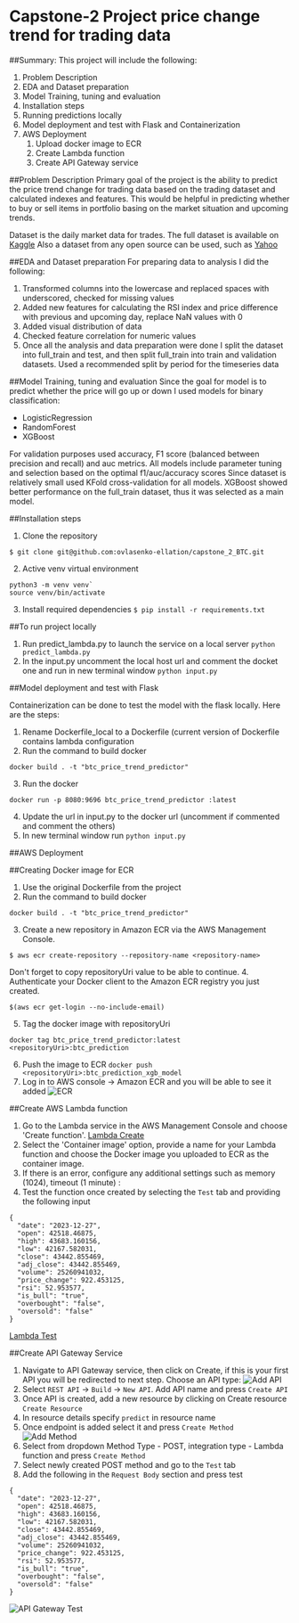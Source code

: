 # Capstone-2 Project price change trend for trading data

##Summary:
This project will include the following:

1. Problem Description
2. EDA and Dataset preparation
3. Model Training, tuning and evaluation
4. Installation steps
5. Running predictions locally
6. Model deployment and test with Flask and Containerization
7. AWS Deployment
   1. Upload docker image to ECR
   2. Create Lambda function
   3. Create API Gateway service


##Problem Description
Primary goal of the project is the ability to predict the price trend change for trading data based on the trading dataset and calculated indexes and features. This would be helpful in predicting whether to buy or sell items in portfolio basing on the market situation and upcoming trends.

Dataset is the daily market data for trades. The full dataset is available on [Kaggle](https://www.kaggle.com/datasets/spoorthiuk/crypto-market-data-2023?resource=download)
Also a dataset from any open source can be used, such as [Yahoo](https://finance.yahoo.com/quote/BTC-USD/history?p=BTC-USD)

##EDA and Dataset preparation
For preparing data to analysis I did the following:
1. Transformed columns into the lowercase and replaced spaces with underscored, checked for missing values
2. Added new features for calculating the RSI index and price difference with previous and upcoming day, replace NaN values with 0
3. Added visual distribution of data
4. Checked feature correlation for numeric values
5. Once all the analysis and data preparation were done I split the dataset into full_train and test, and then split full_train into train and validation datasets. Used a recommended split by period for the timeseries data

##Model Training, tuning and evaluation
Since the goal for model is to predict whether the price will go up or down I used models for binary classification:
- LogisticRegression
- RandomForest
- XGBoost

For validation purposes used accuracy, F1 score (balanced between precision and recall) and auc metrics.
All models include parameter tuning and selection based on the optimal f1/auc/accuracy scores
Since dataset is relatively small used KFold cross-validation for all models. 
XGBoost showed better performance on the full_train dataset, thus it was selected as a main model.

##Installation steps
1. Clone the repository
```
$ git clone git@github.com:ovlasenko-ellation/capstone_2_BTC.git
```
2. Active venv virtual environment
```
python3 -m venv venv`
source venv/bin/activate
```
3. Install required dependencies
`$ pip install -r requirements.txt`

##To run project locally
1. Run predict_lambda.py to launch the service  on a local server
`python predict_lambda.py`
2. In the input.py uncomment the local host url and comment the docket one and run in new terminal window 
`python input.py`

##Model deployment and test with Flask

Containerization can be done to test the model with the flask locally. 
Here are the steps:
1. Rename Dockerfile_local to a Dockerfile (current version of Dockerfile contains lambda configuration
2. Run the command to build docker 
```
docker build . -t "btc_price_trend_predictor"
```
3. Run the docker 
```
docker run -p 8080:9696 btc_price_trend_predictor :latest
```
4. Update the url in input.py to the docker url (uncomment if commented and comment the others)
5. In new terminal window run 
`python input.py`

##AWS Deployment

##Creating Docker image for ECR
1. Use the original Dockerfile from the project
2. Run the command to build docker 
```
docker build . -t "btc_price_trend_predictor"
```
3. Create a new repository in Amazon ECR via the AWS Management Console.
```
$ aws ecr create-repository --repository-name <repository-name>
```
Don't forget to copy repositoryUri value to be able to continue.
4. Authenticate your Docker client to the Amazon ECR registry you just created.
```
$(aws ecr get-login --no-include-email)
```
5. Tag the docker image with repositoryUri
```
docker tag btc_price_trend_predictor:latest <repositoryUri>:btc_prediction
```
6. Push the image to ECR
```docker push <repositoryUri>:btc_prediction_xgb_model```
7. Log in to AWS console -> Amazon ECR and you will be able to see it added
   ![ECR](https://github.com/ovlasenko-ellation/capstone_2_BTC/blob/main/Images/ECR.png)

##Create AWS Lambda function
1. Go to the Lambda service in the AWS Management Console and choose 'Create function'.
[Lambda Create](https://github.com/ovlasenko-ellation/capstone_2_BTC/blob/main/Images/lambda_create.png)
2. Select the 'Container image' option, provide a name for your Lambda function and choose the Docker image you uploaded to ECR as the container image.
3. If there is an error, configure any additional settings such as memory (1024), timeout (1 minute) :
4. Test the function once created by selecting the `Test` tab and providing the following input
```
{
  "date": "2023-12-27",
  "open": 42518.46875,
  "high": 43683.160156,
  "low": 42167.582031,
  "close": 43442.855469,
  "adj_close": 43442.855469,
  "volume": 25260941032,
  "price_change": 922.453125,
  "rsi": 52.953577,
  "is_bull": "true",
  "overbought": "false",
  "oversold": "false"
}
```
[Lambda Test](https://github.com/ovlasenko-ellation/capstone_2_BTC/blob/main/Images/lambda_test.png)

##Create API Gateway Service
1. Navigate to API Gateway service, then click on Create, if this is your first API you will be redirected to next step. Choose an API type:
![Add API](https://github.com/ovlasenko-ellation/capstone_2_BTC/blob/main/Images/create_gatewayAPI.png)
2. Select `REST API` -> `Build` -> `New API`. Add API name and press `Create API`
3. Once API is created, add a new resource by clicking on Create resource `Create Resource`
4. In resource details specify `predict` in resource name
5. Once endpoint is added select it and press `Create Method`
![Add Method](https://github.com/ovlasenko-ellation/capstone_2_BTC/blob/main/Images/create_method.png)
6. Select from dropdown Method Type - POST, integration type - Lambda function and press `Create Method`
7. Select newly created POST method and go to the `Test` tab
8. Add the following in the `Request Body` section and press test 
```
{
  "date": "2023-12-27",
  "open": 42518.46875,
  "high": 43683.160156,
  "low": 42167.582031,
  "close": 43442.855469,
  "adj_close": 43442.855469,
  "volume": 25260941032,
  "price_change": 922.453125,
  "rsi": 52.953577,
  "is_bull": "true",
  "overbought": "false",
  "oversold": "false"
}
```
![API Gateway Test](https://github.com/ovlasenko-ellation/capstone_2_BTC/blob/main/Images/API_TEST.png)